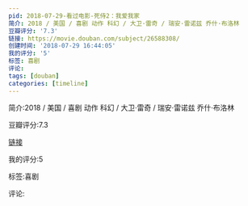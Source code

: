 ```yaml
---
pid: 2018-07-29-看过电影-死侍2：我爱我家
简介: 2018 / 美国 / 喜剧 动作 科幻 / 大卫·雷奇 / 瑞安·雷诺兹 乔什·布洛林
豆瓣评分: '7.3'
链接: https://movie.douban.com/subject/26588308/
创建时间: '2018-07-29 16:44:05'
我的评分: '5'
标签: 喜剧
评论:
tags: [douban]
categories: [timeline]
---
```

简介:2018 / 美国 / 喜剧 动作 科幻 / 大卫·雷奇 / 瑞安·雷诺兹 乔什·布洛林

豆瓣评分:7.3

[链接](https://movie.douban.com/subject/26588308/)

我的评分:5

标签:喜剧

评论:


